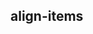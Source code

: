 ## align-items


<!-- CSSJSON.align-items.description -->

<!-- CSSJSON.align-items.syntax -->

<!-- CSSJSON.align-items.values -->

<!-- CSSJSON.align-items.compatibility -->

<!-- CSSJSON.align-items.reference -->
